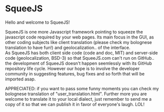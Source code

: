# SqueeJS
Hello and welcome to SqueeJS!  
  
SqueeJS is one more Javascript framework pointing to squeeze the javascript code required by your web pages. Its main focus in the GUI, as other coding subjects like client translation (please check my bolognese translation to have fun!) and geolocalization.. of the interface.<br>
As SqueeJS has both client side code (code and doc, MIT) and server-side code (geolocalization, BSD-3) so that SqueeJS.com can't run on GitHub.. the development of SqueeJS doesn't happen seemlessly with its GitHub repository life cycle. However our hope is to involve the developer community in suggesting features, bug fixes and so forth that will be imported asap.

APPRECIATED: if you want to pass some funny moments you can check my bolognese translation of "user_translation.html". Further more you are welcome to translate it to your local dialect, just remember to send me a copy of it so that we can publish it in favor of everyone's laugh. LOL!



